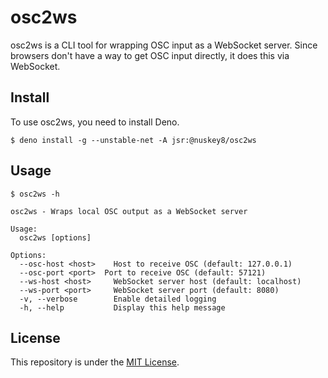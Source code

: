 # osc2ws

osc2ws is a CLI tool for wrapping OSC input as a WebSocket server. Since browsers don't have a way to get OSC input directly, it does this via WebSocket.

## Install

To use osc2ws, you need to install Deno.

```
$ deno install -g --unstable-net -A jsr:@nuskey8/osc2ws
```

## Usage

```
$ osc2ws -h

osc2ws - Wraps local OSC output as a WebSocket server

Usage:
  osc2ws [options]

Options:
  --osc-host <host>    Host to receive OSC (default: 127.0.0.1)
  --osc-port <port>  Port to receive OSC (default: 57121)
  --ws-host <host>     WebSocket server host (default: localhost)
  --ws-port <port>     WebSocket server port (default: 8080)
  -v, --verbose        Enable detailed logging
  -h, --help           Display this help message
```

## License

This repository is under the [MIT License](LICENSE).